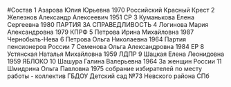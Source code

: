 #Состав
1 Азарова Юлия Юрьевна 1970 Российский Красный Крест
2 Железнов Александр Алексеевич 1951 СР
3 Куманькова Елена Сергеевна 1980 ПАРТИЯ ЗА СПРАВЕДЛИВОСТЬ
4 Логинова Мария Александровна 1979 КПРФ
5 Петрова Ирина Михайловна 1987 Чернобыль-Нева
6 Петрова Ольга Николаевна 1964 Партия пенсионеров России
7 Семенова Ольга Александровна 1984 ЕР
8 Устянская Наталья Михайловна 1959 ЛДПР
9 Шацкая Елена Леонидовна 1959 ЯБЛОКО
10 Шашура Галина Валерьевна 1964 За женщин России
11 Шмидрина Ольга Павловна 1975 собрание избирателей по месту работы - коллектив ГБДОУ Детский сад №73 Невского района СПб
